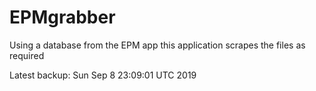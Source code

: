 # EPMgrabber
Using a database from the EPM app this application scrapes the files as required


Latest backup: Sun Sep 8 23:09:01 UTC 2019
